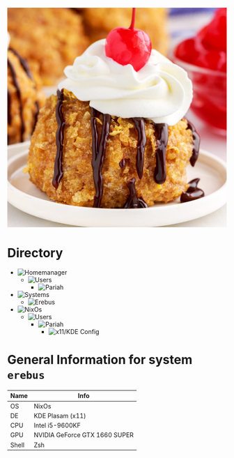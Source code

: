 ![Tiramisu](.github/fried-ice-cream.jpg)

# Directory
- ![Homemanager](home)
  * ![Users](home/users)
    * ![Pariah](home/users/pariah)
- ![Systems](systems)
  * ![Erebus](system/erebus)
- ![NixOs](/)
  * ![Users](users)
    * ![Pariah](users/pariah)
      * ![x11/KDE Config](users/pariah/x11.nix)

# General Information for system `erebus`
| Name | Info |
| --- | --- |
| OS | NixOs |
| DE | KDE Plasam (x11) | 
| CPU | Intel i5-9600KF |
| GPU | NVIDIA GeForce GTX 1660 SUPER |
| Shell | Zsh |

